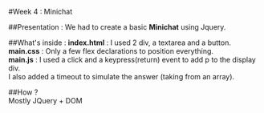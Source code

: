 #Week 4 : Minichat

##Presentation :
We had to create a basic __Minichat__ using Jquery.

##What's inside :
__index.html__ : I used 2 div, a textarea and a button.  
__main.css__ : Only a few flex declarations to position everything.  
__main.js__ : I used a click and a keypress(return) event to add p to the display div.  
I also added a timeout to simulate the answer (taking from an array).

##How ?  
Mostly JQuery + DOM
